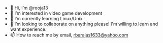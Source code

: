 - 👋 Hi, I’m @rooja13
- 👀 I’m interested in video game development
- 🌱 I’m currently learning Linux/Unix
- 💞️ I’m looking to collaborate on anything please! I'm willing to learn and want experience.
- 📫 How to reach me by email, rbarajas1633@yahoo.com

<!---
rooja13/rooja13 is a ✨ special ✨ repository because its `README.md` (this file) appears on your GitHub profile.
You can click the Preview link to take a look at your changes.
--->
